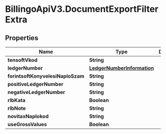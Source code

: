 # BillingoApiV3.DocumentExportFilterExtra

## Properties
Name | Type | Description | Notes
------------ | ------------- | ------------- | -------------
**tensoftVkod** | **String** |  | [optional] 
**ledgerNumber** | [**LedgerNumberInformation**](LedgerNumberInformation.md) |  | [optional] 
**forintsoftKonyvelesiNaploSzam** | **String** |  | [optional] 
**positiveLedgerNumber** | **String** |  | [optional] 
**negativeLedgerNumber** | **String** |  | [optional] 
**rlbKata** | **Boolean** |  | [optional] 
**rlbNote** | **String** |  | [optional] 
**novitaxNaplokod** | **String** |  | [optional] 
**useGrossValues** | **Boolean** |  | [optional] 
